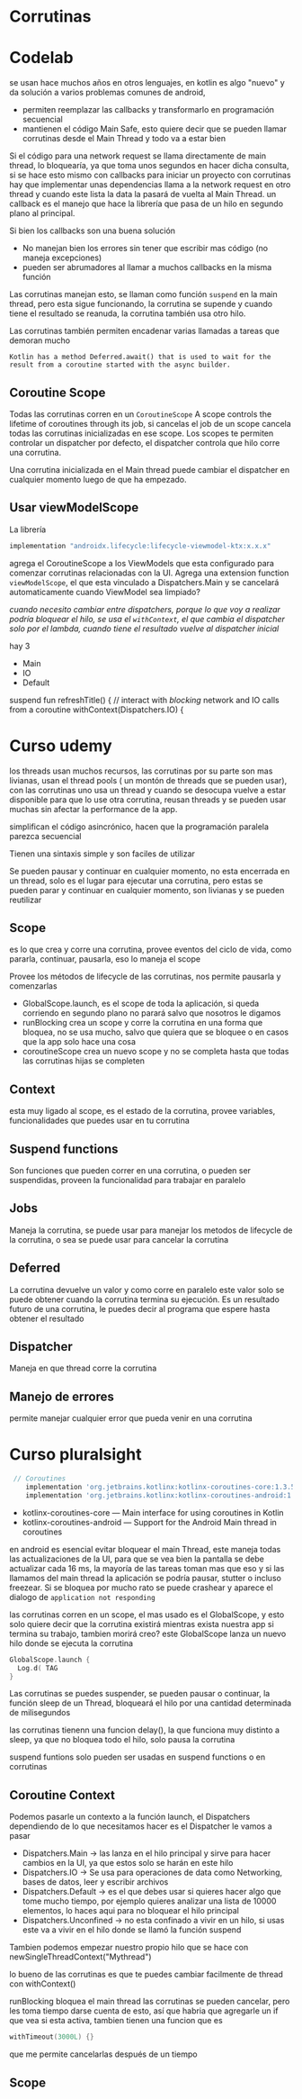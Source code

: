 # Corrutinas

# Codelab

se usan hace muchos años en otros lenguajes, en kotlin es algo "nuevo" y da solución a varios problemas comunes de android, 
- permiten reemplazar las callbacks y transformarlo en programación secuencial
- mantienen el código Main Safe, esto quiere decir que se pueden llamar corrutinas desde el Main Thread y todo va a estar bien

Si el código para una network request se llama directamente de main thread, lo bloquearía, ya que toma unos segundos en hacer dicha consulta, si se hace esto mismo con callbacks 
para iniciar un proyecto con corrutinas hay que implementar unas dependencias llama a la network request en otro thread y cuando este lista la data la pasará de vuelta al Main Thread. un callback es el manejo que hace la librería que pasa de un hilo en segundo plano al principal.

Si bien los callbacks son una buena solución
- No manejan bien los errores sin tener que escribir mas código (no maneja excepciones)
- pueden ser abrumadores al llamar a muchos callbacks en la misma función 

Las corrutinas manejan esto, se llaman como función `suspend` en la main thread, pero esta sigue funcionando, la corrutina se supende y cuando tiene el resultado se reanuda, la corrutina también usa otro hilo.

Las corrutinas también permiten encadenar varias llamadas a tareas que demoran mucho 

`Kotlin has a method Deferred.await() that is used to wait for the result from a coroutine started with the async builder.`

## Coroutine Scope 

Todas las corrutinas corren en un `CoroutineScope` A scope controls the lifetime of coroutines through its job, si cancelas el job de un scope cancela todas las corrutinas inicializadas en ese scope. Los scopes te permiten controlar un dispatcher por defecto, el dispatcher controla que hilo corre una corrutina.

Una corrutina inicializada en el Main thread puede cambiar el dispatcher en cualquier momento luego de que ha empezado.

## Usar viewModelScope
La librería 
```gradle
implementation "androidx.lifecycle:lifecycle-viewmodel-ktx:x.x.x"
```
agrega el CoroutineScope a los ViewModels que esta configurado para comenzar corrutinas relacionadas con la UI. Agrega una extension function `viewModelScope`, el que esta vinculado a Dispatchers.Main y se cancelará automaticamente cuando ViewModel sea limpiado?

_cuando necesito cambiar entre dispatchers, porque lo que voy a realizar podría bloquear el hilo, se usa el `withContext`, el que cambia el dispatcher solo por el lambda, cuando tiene el resultado vuelve al dispatcher inicial_

hay 3 
- Main
- IO
- Default

suspend fun refreshTitle() {
   // interact with *blocking* network and IO calls from a coroutine
   withContext(Dispatchers.IO) {

# Curso udemy

los threads usan muchos recursos, las corrutinas por su parte son mas livianas, usan el thread pools ( un montón de threads que se pueden usar), con las corrutinas uno usa un thread y cuando se desocupa vuelve a estar disponible para que lo use otra corrutina, reusan threads y se pueden usar muchas sin afectar la performance de la app.

simplifican el código asincrónico, hacen que la programación paralela parezca secuencial 

Tienen una sintaxis simple y son faciles de utilizar

Se pueden pausar y continuar en cualquier momento, no esta encerrada en un thread, solo es el lugar para ejecutar una corrutina, pero estas se pueden parar y continuar en cualquier momento, son livianas y se pueden reutilizar

## Scope 

es lo que crea y corre una corrutina, provee eventos del ciclo de vida, como pararla, continuar, pausarla, eso lo maneja el scope

Provee los métodos de lifecycle de las corrutinas, nos permite pausarla y comenzarlas
- GlobalScope.launch, es el scope de toda la aplicación, si queda corriendo en segundo plano no parará salvo que nosotros le digamos 
- runBlocking crea un scope y corre la corrutina en una forma que bloquea, no se usa mucho, salvo que quiera que se bloquee o en casos que la app solo hace una cosa 
- coroutineScope crea un nuevo scope y no se completa hasta que todas las corrutinas hijas se completen 

## Context

esta muy ligado al scope, es el estado de la corrutina, provee variables, funcionalidades que puedes usar en tu corrutina 

## Suspend functions 

Son funciones que pueden correr en una corrutina, o pueden ser suspendidas, proveen la funcionalidad para trabajar en paralelo

## Jobs

Maneja la corrutina, se puede usar para manejar los metodos de lifecycle de la corrutina, o sea se puede usar para cancelar la corrutina 

## Deferred 

La corrutina devuelve un valor y como corre en paralelo este valor solo se puede obtener cuando la corrutina termina su ejecución. Es un resultado futuro de una corrutina, le puedes decir al programa que espere hasta obtener el resultado 

## Dispatcher 

Maneja en que thread corre la corrutina 

## Manejo de errores

permite manejar cualquier error que pueda venir en una corrutina 

# Curso pluralsight

```gradle
 // Coroutines
    implementation 'org.jetbrains.kotlinx:kotlinx-coroutines-core:1.3.5'
    implementation 'org.jetbrains.kotlinx:kotlinx-coroutines-android:1.3.5'
```
- kotlinx-coroutines-core — Main interface for using coroutines in Kotlin
- kotlinx-coroutines-android — Support for the Android Main thread in coroutines

en android es esencial evitar bloquear el main Thread, este maneja todas las actualizaciones de la UI, para que se vea bien la pantalla se debe actualizar cada 16 ms, la mayoría de las tareas toman mas que eso y si las llamamos del main thread la aplicación se podría pausar, stutter o incluso freezear. Si se bloquea por mucho rato se puede crashear y aparece el dialogo de `application not responding`

las corrutinas corren en un scope, el mas usado es el GlobalScope, y esto solo quiere decir que la corrutina existirá mientras exista nuestra app
si termina su trabajo, tambien morirá creo? este GlobalScope lanza un nuevo hilo donde se ejecuta la corrutina 

```kotlin
GlobalScope.launch {
  Log.d( TAG
}
```
Las corrutinas se puedes suspender, se pueden pausar o continuar,
la función sleep de un Thread, bloqueará el hilo por una cantidad determinada de milisegundos 

las corrutinas tienenn una funcion delay(), la que funciona muy distinto a sleep, ya que no bloquea todo el hilo, solo pausa la corrutina

suspend funtions solo pueden ser usadas en suspend functions o en corrutinas 

## Coroutine Context

Podemos pasarle un contexto a la función launch, el Dispatchers
dependiendo de lo que necesitamos hacer es el Dispatcher le vamos a pasar

- Dispatchers.Main -> las lanza en el hilo principal y sirve para hacer cambios en la UI, ya que estos solo se harán en este hilo 
- Dispatchers.IO  -> Se usa para operaciones de data como Networking, bases de datos, leer y escribir archivos
- Dispatchers.Default -> es el que debes usar si quieres hacer algo que tome mucho tiempo, por ejemplo quieres analizar una lista de 10000 elementos, lo haces aqui para no bloquear el hilo principal
- Dispatchers.Unconfined -> no esta confinado a vivir en un hilo, si usas este va a vivir en el hilo donde se llamó la función suspend

Tambien podemos empezar nuestro propio hilo que se hace con newSingleThreadContext("Mythread")

lo bueno de las corrutinas es que te puedes cambiar facilmente de thread con withContext()

runBlocking bloquea el main thread
 las corrutinas se pueden cancelar, pero les toma tiempo darse cuenta de esto, así que habria que agregarle un if que vea si esta activa,
 tambien tienen una funcion que es 
 
 ```kotlin
 withTimeout(3000L) {}
```
que me permite cancelarlas después de un tiempo 

## Scope







